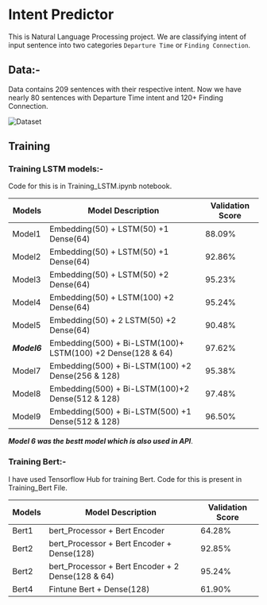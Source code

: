 # Intent Predictor

This is Natural Language Processing project. We are classifying intent of input sentence into two categories `Departure Time` or `Finding Connection`.

## Data:-
Data contains 209 sentences with their respective intent. Now we have nearly 80 sentences with Departure Time intent and 120+ Finding Connection.

![Dataset](https://user-images.githubusercontent.com/75840165/127762650-9ae03b06-04da-4f7b-99f2-2e444be2efe5.png)

## Training 

### Training LSTM models:-
Code for this is in Training_LSTM.ipynb notebook.

| Models  |Model Description                                           |Validation Score|   
|---------|------------------------------------------------------------|----------------| 
| Model1  | Embedding(50) + LSTM(50) +1 Dense(64)                      |    88.09%      |
| Model2  | Embedding(50) + LSTM(50) +1 Dense(64)                      |    92.86%      |       
| Model3  | Embedding(50) + LSTM(50) +2 Dense(64)                      |    95.23%      |    
| Model4  | Embedding(50) + LSTM(100) +2 Dense(64)                     |    95.24%      |     
| Model5  | Embedding(50) + 2 LSTM(50) +2 Dense(64)                    |    90.48%      |    
|***Model6***  | Embedding(500) + Bi-LSTM(100)+ LSTM(100) +2 Dense(128 & 64)|    97.62%      |       
| Model7  | Embedding(500) + Bi-LSTM(100) +2 Dense(256 & 128)          |    95.38%      |    
| Model8  | Embedding(500) + Bi-LSTM(100)+2 Dense(512 & 128)           |    97.48%      |       
| Model9  | Embedding(500) + Bi-LSTM(500) +1 Dense(512 & 128)          |    96.50%      |    

***Model 6 was the bestt model which is also used in API***.

### Training Bert:-
I have used Tensorflow Hub for training Bert. Code for this is present in Training_Bert File.

| Models  |Model Description                                           |Validation Score|   
|---------|------------------------------------------------------------|----------------| 
| Bert1   | bert_Processor +  Bert Encoder                             |    64.28%      |
| Bert2   | bert_Processor +  Bert Encoder + Dense(128)                |    92.85%      |
| Bert2   | bert_Processor +  Bert Encoder + 2 Dense(128 & 64)         |    95.24%      |
| Bert4   | Fintune Bert + Dense(128)                                  |    61.90%      |
